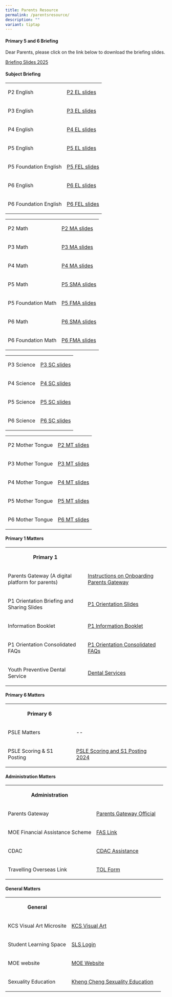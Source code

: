 ```yaml
---
title: Parents Resource
permalink: /parentsresource/
description: ""
variant: tiptap
---
```

<h4>Primary 5 and 6 Briefing</h4>
<p>Dear Parents, please click on the link below to download the briefing
slides.</p>
<p><a href="/files/Parents/2025_Parents_Briefing_Hall_Segment_P5_6.pdf" rel="noopener nofollow" target="_blank">Briefing Slides 2025</a>
</p>
<p></p>
<h4>Subject Briefing</h4>
<table style="minWidth: 50px">
<colgroup>
<col>
<col>
</colgroup>
<tbody>
<tr>
<td rowspan="1" colspan="1">
<p>P2 English</p>
</td>
<td rowspan="1" colspan="1">
<p><a href="/files/Parents/Parents__Briefing___P2_EL_Slides.pdf" rel="noopener nofollow" target="_blank">P2 EL slides</a>
</p>
</td>
</tr>
<tr>
<td rowspan="1" colspan="1">
<p>P3 English</p>
</td>
<td rowspan="1" colspan="1">
<p><a href="/files/Parents/Parents__Briefing___P3_EL_Slides.pdf" rel="noopener nofollow" target="_blank">P3 EL slides</a>
</p>
</td>
</tr>
<tr>
<td rowspan="1" colspan="1">
<p>P4 English</p>
</td>
<td rowspan="1" colspan="1">
<p><a href="/files/Parents/Parents__Briefing___P4_EL_Slides.pdf" rel="noopener nofollow" target="_blank">P4 EL slides</a>
</p>
</td>
</tr>
<tr>
<td rowspan="1" colspan="1">
<p>P5 English</p>
</td>
<td rowspan="1" colspan="1">
<p><a href="/files/Parents/Parents__Briefing___P5_EL_Slides.pdf" rel="noopener nofollow" target="_blank">P5 EL slides</a>
</p>
</td>
</tr>
<tr>
<td rowspan="1" colspan="1">
<p>P5 Foundation English</p>
</td>
<td rowspan="1" colspan="1">
<p><a href="/files/Parents/Parents__Briefing___P5_FEL_Slides.pdf" rel="noopener nofollow" target="_blank">P5 FEL slides</a>
</p>
</td>
</tr>
<tr>
<td rowspan="1" colspan="1">
<p>P6 English</p>
</td>
<td rowspan="1" colspan="1">
<p><a href="/files/Parents/Parents__Briefing___P6_EL_Slides.pdf" rel="noopener nofollow" target="_blank">P6 EL slides</a>
</p>
</td>
</tr>
<tr>
<td rowspan="1" colspan="1">
<p>P6 Foundation English</p>
</td>
<td rowspan="1" colspan="1">
<p><a href="/files/Parents/Parents__Briefing___P6_FEL_Slides.pdf" rel="noopener nofollow" target="_blank">P6 FEL slides</a>
</p>
</td>
</tr>
</tbody>
</table>
<table style="minWidth: 50px">
<colgroup>
<col>
<col>
</colgroup>
<tbody>
<tr>
<td rowspan="1" colspan="1">
<p>P2 Math</p>
</td>
<td rowspan="1" colspan="1">
<p><a href="/files/Parents/2025_Parents__Briefing___P2_MA_Slides.pdf" rel="noopener nofollow" target="_blank">P2 MA slides</a>
</p>
</td>
</tr>
<tr>
<td rowspan="1" colspan="1">
<p>P3 Math</p>
</td>
<td rowspan="1" colspan="1">
<p><a href="/files/Parents/2025_Parents__Briefing___P3_MA_Slides.pdf" rel="noopener nofollow" target="_blank">P3 MA slides</a>
</p>
</td>
</tr>
<tr>
<td rowspan="1" colspan="1">
<p>P4 Math</p>
</td>
<td rowspan="1" colspan="1">
<p><a href="/files/Parents/2025_Parents__Briefing___P4_MA_Slides.pdf" rel="noopener nofollow" target="_blank">P4 MA slides</a>
</p>
</td>
</tr>
<tr>
<td rowspan="1" colspan="1">
<p>P5 Math</p>
</td>
<td rowspan="1" colspan="1">
<p><a href="/files/Parents/2025_Parents__Briefing___P5_SMA_Slides.pdf" rel="noopener nofollow" target="_blank">P5 SMA slides</a>
</p>
</td>
</tr>
<tr>
<td rowspan="1" colspan="1">
<p>P5 Foundation Math</p>
</td>
<td rowspan="1" colspan="1">
<p><a href="/files/Parents/2025_Parents__Briefing___P5_FMA_Slides.pdf" rel="noopener nofollow" target="_blank">P5 FMA slides</a>
</p>
</td>
</tr>
<tr>
<td rowspan="1" colspan="1">
<p>P6 Math</p>
</td>
<td rowspan="1" colspan="1">
<p><a href="/files/Parents/2025_Parents__Briefing___P6_SMA_Slides.pdf" rel="noopener nofollow" target="_blank">P6 SMA slides</a>
</p>
</td>
</tr>
<tr>
<td rowspan="1" colspan="1">
<p>P6 Foundation Math</p>
</td>
<td rowspan="1" colspan="1">
<p><a href="/files/Parents/2025_Parents__Briefing___P6_FMA_Slides.pdf" rel="noopener nofollow" target="_blank">P6 FMA slides</a>
</p>
</td>
</tr>
</tbody>
</table>
<table style="minWidth: 50px">
<colgroup>
<col>
<col>
</colgroup>
<tbody>
<tr>
<td rowspan="1" colspan="1">
<p>P3 Science</p>
</td>
<td rowspan="1" colspan="1">
<p><a href="/files/Parents/Parents__Briefing___Primary_3_Science.pdf" rel="noopener nofollow" target="_blank">P3 SC slides</a>
</p>
</td>
</tr>
<tr>
<td rowspan="1" colspan="1">
<p>P4 Science</p>
</td>
<td rowspan="1" colspan="1">
<p><a href="/files/Parents/Parents__Briefing___Primary_4_Science.pdf" rel="noopener nofollow" target="_blank">P4 SC slides</a>
</p>
</td>
</tr>
<tr>
<td rowspan="1" colspan="1">
<p>P5 Science</p>
</td>
<td rowspan="1" colspan="1">
<p><a href="/files/Parents/Parents__Briefing___Primary_5_Science.pdf" rel="noopener nofollow" target="_blank">P5 SC slides</a>
</p>
</td>
</tr>
<tr>
<td rowspan="1" colspan="1">
<p>P6 Science</p>
</td>
<td rowspan="1" colspan="1">
<p><a href="/files/Parents/Parents__Briefing___Primary_6_Science.pdf" rel="noopener nofollow" target="_blank">P6 SC slides</a>
</p>
</td>
</tr>
</tbody>
</table>
<table style="minWidth: 50px">
<colgroup>
<col>
<col>
</colgroup>
<tbody>
<tr>
<td rowspan="1" colspan="1">
<p>P2 Mother Tongue</p>
</td>
<td rowspan="1" colspan="1">
<p><a href="/files/Parents/2025_Parents__Briefing_P2_MT.pdf" rel="noopener nofollow" target="_blank">P2 MT slides</a>
</p>
</td>
</tr>
<tr>
<td rowspan="1" colspan="1">
<p>P3 Mother Tongue</p>
</td>
<td rowspan="1" colspan="1">
<p><a href="/files/Parents/2025_Parents__Briefing_P3_MT.pdf" rel="noopener nofollow" target="_blank">P3 MT slides</a>
</p>
</td>
</tr>
<tr>
<td rowspan="1" colspan="1">
<p>P4 Mother Tongue</p>
</td>
<td rowspan="1" colspan="1">
<p><a href="/files/Parents/2025_Parents__Briefing_P4_MT.pdf" rel="noopener nofollow" target="_blank">P4 MT slides</a>
</p>
</td>
</tr>
<tr>
<td rowspan="1" colspan="1">
<p>P5 Mother Tongue</p>
</td>
<td rowspan="1" colspan="1">
<p><a href="/files/Parents/2025_Parents__Briefing_P5_MT.pdf" rel="noopener nofollow" target="_blank">P5 MT slides</a>
</p>
</td>
</tr>
<tr>
<td rowspan="1" colspan="1">
<p>P6 Mother Tongue</p>
</td>
<td rowspan="1" colspan="1">
<p><a href="/files/Parents/2025_Parents__Briefing_P6_MT.pdf" rel="noopener nofollow" target="_blank">P6 MT slides</a>
</p>
</td>
</tr>
</tbody>
</table>
<h4>Primary 1 Matters</h4>
<table style="minWidth: 75px">
<colgroup>
<col>
<col>
<col>
</colgroup>
<tbody>
<tr>
<th rowspan="1" colspan="1">
<p>Primary 1</p>
</th>
<th rowspan="1" colspan="1">
<p></p>
</th>
<th rowspan="1" colspan="1">
<p></p>
</th>
</tr>
<tr>
<td rowspan="1" colspan="1">
<p>Parents Gateway (A digital platform for parents)</p>
</td>
<td rowspan="1" colspan="1">
<p><a href="/files/Parents/Annex_A___Instructions_on_Onboarding_Parents_Gateway.pdf" rel="noopener noreferrer nofollow" target="_blank">Instructions on Onboarding Parents Gateway</a>
</p>
</td>
<td rowspan="1" colspan="1">
<p></p>
</td>
</tr>
<tr>
<td rowspan="1" colspan="1">
<p>P1 Orientation Briefing and Sharing Slides</p>
</td>
<td rowspan="1" colspan="1">
<p><a href="/files/Parents/P1_Orientation_Slides_2025_conv_2.pdf" rel="noopener nofollow" target="_blank">P1 Orientation Slides</a>
</p>
</td>
<td rowspan="1" colspan="1">
<p></p>
</td>
</tr>
<tr>
<td rowspan="1" colspan="1">
<p>Information Booklet</p>
</td>
<td rowspan="1" colspan="1">
<p><a href="/files/Parents/P1_Information_Booklet.pdf" rel="noopener nofollow" target="_blank">P1 Information Booklet</a>
</p>
</td>
<td rowspan="1" colspan="1">
<p></p>
</td>
</tr>
<tr>
<td rowspan="1" colspan="1">
<p>P1 Orientation Consolidated FAQs</p>
</td>
<td rowspan="1" colspan="1">
<p><a href="/files/Parents/P1_Orientation_Consolidated_FAQs_2025.pdf" rel="noopener nofollow" target="_blank">P1 Orientation Consolidated FAQs</a>
</p>
</td>
<td rowspan="1" colspan="1">
<p></p>
</td>
</tr>
<tr>
<td rowspan="1" colspan="1">
<p>Youth Preventive Dental Service</p>
</td>
<td rowspan="1" colspan="1">
<p><a href="https://go.gov.sg/schdentalservices" rel="noopener nofollow" target="_blank">Dental Services</a>
</p>
</td>
<td rowspan="1" colspan="1">
<p></p>
</td>
</tr>
</tbody>
</table>
<h4>Primary 6 Matters</h4>
<table style="minWidth: 75px">
<colgroup>
<col>
<col>
<col>
</colgroup>
<tbody>
<tr>
<th rowspan="1" colspan="1">
<p>Primary 6</p>
</th>
<th rowspan="1" colspan="1">
<p></p>
</th>
<th rowspan="1" colspan="1">
<p></p>
</th>
</tr>
<tr>
<td rowspan="1" colspan="1">
<p>PSLE Matters</p>
</td>
<td rowspan="1" colspan="1">
<p>--</p>
</td>
<td rowspan="1" colspan="1">
<p></p>
</td>
</tr>
<tr>
<td rowspan="1" colspan="1">
<p>PSLE Scoring &amp; S1 Posting</p>
</td>
<td rowspan="1" colspan="1">
<p><a href="/files/Parents/PSLE_Scoring_and_S1_Posting___Parent_Engagement_2024.pdf" rel="noopener noreferrer nofollow" target="_blank">PSLE Scoring and S1 Posting 2024</a>
</p>
</td>
<td rowspan="1" colspan="1">
<p></p>
</td>
</tr>
</tbody>
</table>
<h4>Administration Matters</h4>
<table style="minWidth: 75px">
<colgroup>
<col>
<col>
<col>
</colgroup>
<tbody>
<tr>
<th rowspan="1" colspan="1">
<p>Administration</p>
</th>
<th rowspan="1" colspan="1">
<p></p>
</th>
<th rowspan="1" colspan="1">
<p></p>
</th>
</tr>
<tr>
<td rowspan="1" colspan="1">
<p>Parents Gateway</p>
</td>
<td rowspan="1" colspan="1">
<p><a href="https://pg.moe.edu.sg/" rel="noopener noreferrer nofollow" target="_blank">Parents Gateway Official</a>
</p>
</td>
<td rowspan="1" colspan="1">
<p></p>
</td>
</tr>
<tr>
<td rowspan="1" colspan="1">
<p>MOE Financial Assistance Scheme</p>
</td>
<td rowspan="1" colspan="1">
<p><a href="https://www.moe.gov.sg/financial-matters/financial-assistance" rel="noopener noreferrer nofollow" target="_blank">FAS Link</a>
</p>
</td>
<td rowspan="1" colspan="1">
<p></p>
</td>
</tr>
<tr>
<td rowspan="1" colspan="1">
<p>CDAC</p>
</td>
<td rowspan="1" colspan="1">
<p><a href="https://mycdac.my.site.com/s/login/" rel="noopener noreferrer nofollow" target="_blank">CDAC Assistance</a>
</p>
</td>
<td rowspan="1" colspan="1">
<p></p>
</td>
</tr>
<tr>
<td rowspan="1" colspan="1">
<p>Travelling Overseas Link</p>
</td>
<td rowspan="1" colspan="1">
<p><a href="https://go.gov.sg/applicationtotraveloverseas" rel="noopener nofollow" target="_blank">TOL Form</a>
</p>
</td>
<td rowspan="1" colspan="1">
<p></p>
</td>
</tr>
</tbody>
</table>
<h4>General Matters</h4>
<table style="minWidth: 75px">
<colgroup>
<col>
<col>
<col>
</colgroup>
<tbody>
<tr>
<th rowspan="1" colspan="1">
<p>General</p>
</th>
<th rowspan="1" colspan="1">
<p></p>
</th>
<th rowspan="1" colspan="1">
<p></p>
</th>
</tr>
<tr>
<td rowspan="1" colspan="1">
<p>KCS Visual Art Microsite</p>
</td>
<td rowspan="1" colspan="1">
<p><a href="https://sites.google.com/moe.edu.sg/art-at-kcs/about-us" rel="noopener noreferrer nofollow" target="_blank">KCS Visual Art</a>
</p>
</td>
<td rowspan="1" colspan="1">
<p></p>
</td>
</tr>
<tr>
<td rowspan="1" colspan="1">
<p>Student Learning Space</p>
</td>
<td rowspan="1" colspan="1">
<p><a href="https://vle.learning.moe.edu.sg/login" rel="noopener noreferrer nofollow" target="_blank">SLS Login</a>
</p>
</td>
<td rowspan="1" colspan="1">
<p></p>
</td>
</tr>
<tr>
<td rowspan="1" colspan="1">
<p>MOE website</p>
</td>
<td rowspan="1" colspan="1">
<p><a href="https://www.moe.gov.sg/" rel="noopener noreferrer nofollow" target="_blank">MOE Website</a>
</p>
</td>
<td rowspan="1" colspan="1">
<p></p>
</td>
</tr>
<tr>
<td rowspan="1" colspan="1">
<p>Sexuality Education</p>
</td>
<td rowspan="1" colspan="1">
<p><a href="https://www.khengcheng.moe.edu.sg/sexualityedu/" rel="noopener noreferrer nofollow" target="_blank">Kheng Cheng Sexuality Education</a>
</p>
</td>
<td rowspan="1" colspan="1">
<p></p>
</td>
</tr>
</tbody>
</table>
<p></p>